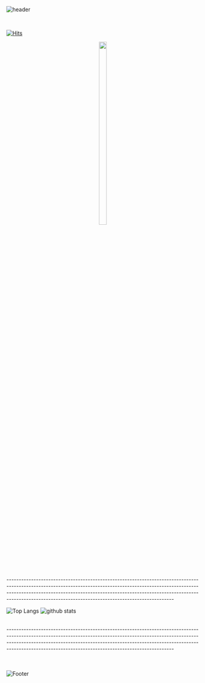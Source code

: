 
  ![header](https://capsule-render.vercel.app/api?height=20&type=Shark&fontsize=10&color=CBFF24) 
  
  <br/>

[![Hits](https://hits.seeyoufarm.com/api/count/incr/badge.svg?url=https%3A%2F%2Fgithub.com%2FLeezyLazyCrazy&count_bg=%2379C83D&title_bg=%23555555&icon=&icon_color=%23E7E7E7&title=hits&edge_flat=false)](https://hits.seeyoufarm.com)

<p align="center"><img src = "https://user-images.githubusercontent.com/84562738/154439851-a768ba7e-2469-48dc-ae6a-54b6f28f9b2d.jpg" width="20%" height="35%"></p> 


<br/>
   --------------------------------------------------------------------------------------------------------------------------------------------------------------------------------------------------------------------------------------------------------------------------------------------------------------


  

![Top Langs](https://github-readme-stats.vercel.app/api/top-langs/?username=LeezyLazyCrazy&langs_count=10&layout=compact&theme=highcontrast&height=30)
![github stats](https://github-readme-stats.vercel.app/api?username=LeezyLazyCrazy&theme=highcontrast&width=10)

 <br/>
   --------------------------------------------------------------------------------------------------------------------------------------------------------------------------------------------------------------------------------------------------------------------------------------------------------------
   
<br/>

  


<br/>
<br/>


![Footer](https://capsule-render.vercel.app/api?height=20&type=Shark&fontsize=10&color=CBFF24&section=footer) 
